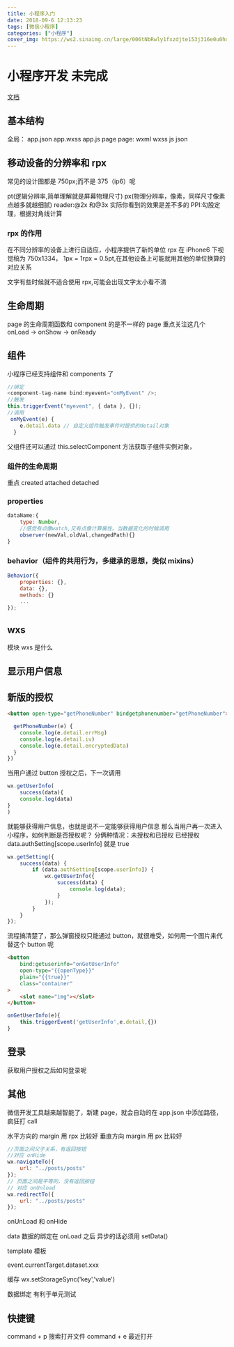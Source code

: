 ```yaml
---
title: 小程序入门
date: 2018-09-6 12:13:23
tags: [微信小程序]
categories: ["小程序"]
cover_img: https://ws2.sinaimg.cn/large/006tNbRwly1fxzdjte153j316e0u0hdu.jpg
---
```


# 小程序开发 未完成

[文档](https://developers.weixin.qq.com/miniprogram/dev/quickstart/basic/file.html)

## 基本结构

全局： app.json app.wxss app.js page
page: wxml wxss js json

<!--more-->

## 移动设备的分辨率和 rpx

常见的设计图都是 750px;而不是 375（ip6）呢

pt(逻辑分辨率,简单理解就是屏幕物理尺寸)
px(物理分辨率，像素，同样尺寸像素点越多就越细腻)
reader:@2x 和@3x 实际你看到的效果是差不多的
PPI:勾股定理，根据对角线计算

### rpx 的作用

在不同分辨率的设备上进行自适应，小程序提供了新的单位 rpx
在 iPhone6 下视觉稿为 750x1334，
1px = 1rpx = 0.5pt,在其他设备上可能就用其他的单位换算的对应关系

文字有些时候就不适合使用 rpx,可能会出现文字太小看不清

## 生命周期

page 的生命周期函数和 component 的是不一样的
page 重点关注这几个
onLoad -> onShow -> onReady

## 组件

小程序已经支持组件和 components 了

```javascript
//绑定
<component-tag-name bind:myevent="onMyEvent" />;
//触发
this.triggerEvent("myevent", { data }, {});
//调用
 onMyEvent(e) {
    e.detail.data // 自定义组件触发事件时提供的detail对象
  }
```

父组件还可以通过 this.selectComponent 方法获取子组件实例对象，

### 组件的生命周期

重点
created attached detached

### properties

```javascript
dataName:{
	type: Number,
	//感觉有点像watch,又有点像计算属性。当数据变化的时候调用
	observer(newVal,oldVal,changedPath){}
}
```

### behavior（组件的共用行为，多继承的思想，类似 mixins）

```javascript
Behavior({
	properties: {},
	data: {},
	methods: {}
	...
});
```

## wxs

模块
wxs 是什么

## 显示用户信息

<open-data></open-data>

## 新版的授权

```html
<button open-type="getPhoneNumber" bindgetphonenumber="getPhoneNumber"></button>
```

```javascript
  getPhoneNumber(e) {
    console.log(e.detail.errMsg)
    console.log(e.detail.iv)
    console.log(e.detail.encryptedData)
  }
})
```

当用户通过 button 授权之后，下一次调用

```javascript
wx.getUserInfo(
	success(data){
	console.log(data)
}
)
```

就能够获得用户信息，也就是说不一定能够获得用户信息
那么当用户再一次进入小程序，如何判断是否授权呢？
分俩种情况：未授权和已授权
已经授权 data.authSetting[scope.userInfo] 就是 true

```javascript
wx.getSetting({
	success(data) {
		if (data.authSetting[scope.userInfo]) {
			wx.getUserInfo({
				success(data) {
					console.log(data);
				}
			});
		}
	}
});
```

流程搞清楚了，那么弹窗授权只能通过 button，就很难受，如何用一个图片来代替这个 button 呢

```html
<button
	bind:getuserinfo="onGetUserInfo"
	open-type="{{openType}}"
	plain="{{true}}"
	class="container"
>
	<slot name="img"></slot>
</button>
```

```javascript
onGetUserInfo(e){
	this.triggerEvent('getUserInfo',e.detail,{})
}
```

## 登录

获取用户授权之后如何登录呢

## 其他

微信开发工具越来越智能了，新建 page，就会自动的在 app.json 中添加路径，疯狂打 call

水平方向的 margin 用 rpx 比较好
垂直方向 margin 用 px 比较好

```javascript
//页面之间父子关系，有返回按钮
//对应 onHide
wx.navigateTo({
	url: "../posts/posts"
});
// 页面之间是平等的，没有返回按钮
// 对应 onUnload
wx.redirectTo({
	url: "../posts/posts"
});
```

onUnLoad 和 onHide

data 数据的绑定在 onLoad 之后
异步的话必须用 setData()

template 模板

event.currentTarget.dataset.xxx

缓存
wx.setStorageSync('key','value')

数据绑定 有利于单元测试

## 快捷键

command + p 搜索打开文件
command + e 最近打开
